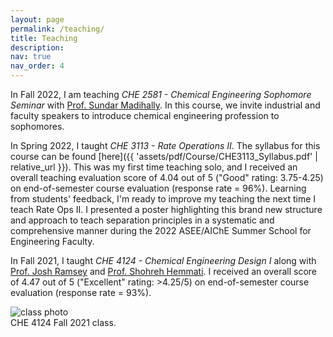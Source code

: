 ```yaml
---
layout: page
permalink: /teaching/
title: Teaching
description:
nav: true
nav_order: 4
---
```


In Fall 2022, I am teaching *CHE 2581 - Chemical Engineering Sophomore Seminar* with [Prof. Sundar Madihally](https://ceat.okstate.edu/che/faculty-staff/sundar-madihally.html). In this course, we invite industrial and faculty speakers to introduce chemical engineering profession to sophomores.

In Spring 2022, I taught *CHE 3113 - Rate Operations II*. The syllabus for this course can be found [here]({{ 'assets/pdf/Course/CHE3113_Syllabus.pdf' | relative_url }}). This was my first time teaching solo, and I received an overall teaching evaluation score of 4.04 out of 5 ("Good" rating: 3.75-4.25) on end-of-semester course evaluation (response rate = 96%). Learning from students' feedback, I'm ready to improve my teaching the next time I teach Rate Ops II. I presented a poster highlighting this brand new structure and approach to teach separation principles in a systematic and comprehensive manner during the 2022 ASEE/AIChE Summer School for Engineering Faculty.

In Fall 2021, I taught *CHE 4124 - Chemical Engineering Design I* along with [Prof. Josh Ramsey](https://ceat.okstate.edu/che/faculty-staff/josh-ramsey.html) and [Prof. Shohreh Hemmati](https://ceat.okstate.edu/che/faculty-staff/shohreh-hemmati.html). I received an overall score of 4.47 out of 5 ("Excellent" rating: >4.25/5) on end-of-semester course evaluation (response rate = 93%).

<div class="row">
    <div class="col mt-3 mt-md-0">
    </div>
    <div class="col-8 mt-3 mt-md-0">
        <img class="img-fluid" src="{{ '/assets/img/che4124_class.jpg'| relative_url }}" alt="class photo"/>
    </div>
    <div class="col mt-3 mt-md-0">
    </div>
</div>
<div class="caption">
    CHE 4124 Fall 2021 class.
</div>

<!-- For now, this page is assumed to be a static description of your courses. You can convert it to a collection similar to `_projects/` so that you can have a dedicated page for each course.

Organize your courses by years, topics, or universities, however you like! -->
